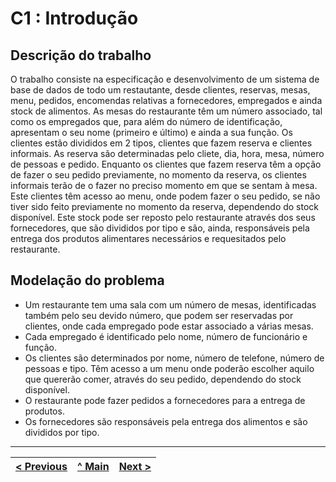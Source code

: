 # C1 : Introdução


## Descrição do trabalho

O trabalho consiste na especificação e desenvolvimento de um sistema de base de dados de todo um restautante, desde clientes, reservas, mesas, menu, pedidos, encomendas relativas a fornecedores, empregados e ainda stock de alimentos. As mesas do restaurante têm um número associado, tal como os empregados que, para além do número de identificação, apresentam o seu nome (primeiro e último) e ainda a sua função. Os clientes estão divididos em 2 tipos, clientes que fazem reserva e clientes informais. As reserva são determinadas pelo cliete, dia, hora, mesa, número de pessoas e pedido. Enquanto os clientes que fazem reserva têm a opção de fazer o seu pedido previamente, no momento da reserva, os clientes informais terão de o fazer no preciso momento em que se sentam à mesa. Este clientes têm acesso ao menu, onde podem fazer o seu pedido, se não tiver sido feito previamente no momento da reserva, dependendo do stock disponível. Este stock pode ser reposto pelo restaurante através dos seus fornecedores, que são divididos por tipo e são, ainda, responsáveis pela entrega dos produtos alimentares necessários e requesitados pelo restaurante.



## Modelação do problema

- Um restaurante tem uma sala com um número de mesas, identificadas também pelo seu devido número, que podem ser reservadas por clientes, onde cada empregado pode estar associado a várias mesas.
- Cada empregado é identificado pelo nome, número de funcionário e função.
- Os clientes são determinados por nome, número de telefone, número de pessoas e tipo. Têm acesso a um menu onde poderão escolher aquilo que quererão comer, através do seu pedido, dependendo do stock disponível.
- O restaurante pode fazer pedidos a fornecedores para a entrega de produtos.
- Os fornecedores são responsáveis pela entrega dos alimentos e são divididos por tipo. 



---
[< Previous](rei00.md) | [^ Main](https://github.com/SIBD01/TrabalhoFinal) | [Next >](rei02.md)
:--- | :---: | ---: 
